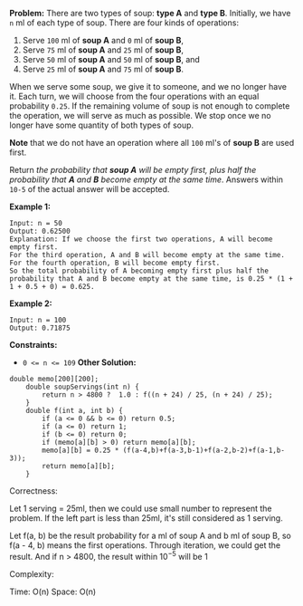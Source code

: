 **Problem:**
There are two types of soup: **type A** and **type B**. Initially, we have `n` ml of each type of soup. There are four kinds of operations:

1. Serve `100` ml of **soup A** and `0` ml of **soup B**,
2. Serve `75` ml of **soup A** and `25` ml of **soup B**,
3. Serve `50` ml of **soup A** and `50` ml of **soup B**, and
4. Serve `25` ml of **soup A** and `75` ml of **soup B**.

When we serve some soup, we give it to someone, and we no longer have it. Each turn, we will choose from the four operations with an equal probability `0.25`. If the remaining volume of soup is not enough to complete the operation, we will serve as much as possible. We stop once we no longer have some quantity of both types of soup.

**Note** that we do not have an operation where all `100` ml's of **soup B** are used first.

Return *the probability that **soup A** will be empty first, plus half the probability that **A** and **B** become empty at the same time*. Answers within `10-5` of the actual answer will be accepted.

 

**Example 1:**

```
Input: n = 50
Output: 0.62500
Explanation: If we choose the first two operations, A will become empty first.
For the third operation, A and B will become empty at the same time.
For the fourth operation, B will become empty first.
So the total probability of A becoming empty first plus half the probability that A and B become empty at the same time, is 0.25 * (1 + 1 + 0.5 + 0) = 0.625.
```

**Example 2:**

```
Input: n = 100
Output: 0.71875
```

 

**Constraints:**

- `0 <= n <= 109`
**Other Solution:**
```
double memo[200][200];
    double soupServings(int n) {
        return n > 4800 ?  1.0 : f((n + 24) / 25, (n + 24) / 25);
    }
    double f(int a, int b) {
        if (a <= 0 && b <= 0) return 0.5;
        if (a <= 0) return 1;
        if (b <= 0) return 0;
        if (memo[a][b] > 0) return memo[a][b];
        memo[a][b] = 0.25 * (f(a-4,b)+f(a-3,b-1)+f(a-2,b-2)+f(a-1,b-3));
        return memo[a][b];
    }
```
Correctness:

Let 1 serving = 25ml, then we could use small number to represent the problem. If the left part is less than 25ml, it's still considered as 1 serving.

Let f(a, b) be the result probability for a ml of soup A and b ml of soup B, so f(a - 4, b) means the first operations. Through iteration, we could get the result. And if n > 4800, the result within $10^{-5}$ will be 1

Complexity:

Time: O(n)
Space: O(n)